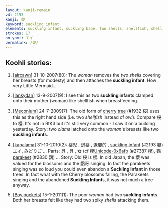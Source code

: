 ```yaml
---
layout: kanji-remain
v4: 2193
kanji: 嬰
keyword: suckling infant
elements: suckling infant, suckling babe, two shells, shellfish, shell, woman
strokes: 17
on-yomi: エイ
permalink: /嬰/
---
```


## Koohii stories: 

1) [<a href="http://kanji.koohii.com/profile/aircawn">aircawn</a>] 31-10-2007(80): The <em>woman</em> removes the <em>two shells</em> covering her breasts (for modesty) and then attaches the<strong> suckling infant</strong>. How very Little Mermaid...

2) [<a href="http://kanji.koohii.com/profile/lankydan">lankydan</a>] 13-9-2007(9): I see this as two<strong> suckling infant</strong>s clamped onto their mother (woman) like shellfish when breastfeeding.

3) [<a href="http://kanji.koohii.com/profile/Meconium">Meconium</a>] 24-7-2009(7): The old form of <a href="../v4/1932.html">cherry tree</a> (#1932 桜) uses this as the right hand side (i.e. two <em>shellfish</em> instead of <em>owl</em>). Compare 桜 to 櫻. It&#039;s not in RtK3 but it&#039;s still very common - I saw it on a building yesterday. Story: two <em>clams</em> latched onto the <em>woman</em>&#039;s breasts like two<strong> suckling infant</strong>s.

4) [<a href="http://kanji.koohii.com/profile/kapalama">kapalama</a>] 31-10-2010(2): 嬰児 , 退嬰 , 退嬰的 , <a href="../v4/2193.html">suckling infant</a> (#2193 嬰)エイ, みどりご ... Parts: 貝 , 貝 , 女 (cf 櫻<a href="http://kanji.koohii.com/study/kanji/27387">Unicode-0x6afb</a> (#27387 櫻), 鸚 <a href="../v4/2830.html">parakeet</a> (#2830 鸚) ... Story: Old 桜 is 櫻. In old Japan, the 櫻 was valued for the blossoms and the 鸚哥 singing. In fact the parakeets singing was so loud you could even abandon a <strong>Suckling Infant</strong> in those trees. In fact what with the Cherry blossoms falling, the Parakeets singing and the abandoned<strong> Suckling Infant</strong>s, it was not much a tree anyway.

5) [<a href="http://kanji.koohii.com/profile/Boy.pockets">Boy.pockets</a>] 15-1-2011(1): The poor <em>woman</em> had two<strong> suckling infant</strong>s. Both her breasts felt like they had two spiky <em>shells</em> attacking them.

